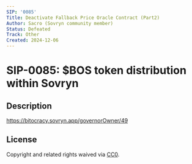 ```yaml
---
SIP: '0085'
Title: Deactivate Fallback Price Oracle Contract (Part2)
Author: Sacro (Sovryn community member)
Status: Defeated
Track: Other
Created: 2024-12-06
---
```


# SIP-0085: $BOS token distribution within Sovryn

## Description  
https://bitocracy.sovryn.app/governorOwner/49  

## License
Copyright and related rights waived via [CC0](https://creativecommons.org/publicdomain/zero/1.0/).
